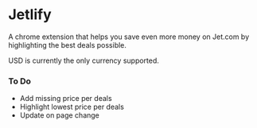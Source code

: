 # Jetlify

A chrome extension that helps you save even more money on Jet.com by highlighting the best deals possible.

USD is currently the only currency supported.


### To Do

* Add missing price per deals
* Highlight lowest price per deals
* Update on page change